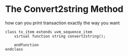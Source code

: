 # The Convert2string Method
how can you print transaction exactly the way you want
```
class tx_item extends uvm_sequence_item
    virtual function string convert2string();
        
    endfunction
endclass
```